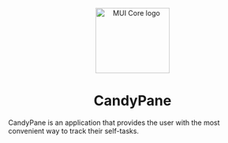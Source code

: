 <p align="center">
  <a href="https://mui.com/core/" rel="noopener" target="_blank"><img width="150" height="133" src="https://github.com/DangeL187/CandyPane/blob/main/design/logo.png" alt="MUI Core logo"></a>
</p>

<h1 align="center">CandyPane</h1>

CandyPane is an application that provides the user with the most convenient way to track their self-tasks.
